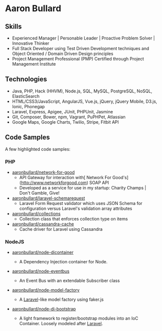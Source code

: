 # Aaron Bullard

## Skills
- Experienced Manager | Personable Leader | Proactive Problem Solver | Innovative Thinker
- Full Stack Developer using Test Driven Development techniques and Object Oriented / Domain Driven Design principles
- Project Management Professional (PMP) Certified through Project Management Institute

## Technologies
- Java, PHP, Hack (HHVM), Node.js, SQL, MySQL, PostgreSQL, NoSQL, ElasticSearch
- HTML/CSS3/JavaScript, AngularJS, Vue.js, jQuery, jQuery Mobile, D3.js, Ionic, Phonegap
- Laravel, Express, Apigee, JUnit, PHPUnit, Jasmine
- Git, Composer, Bower, npm, Vagrant, PuPHPet, Atlassian
- Google Maps, Google Charts, Twilio, Stripe, Fitbit API


## Code Samples
A few highlighted code samples:

### PHP
- [aaronbullard/network-for-good](https://github.com/aaronbullard/network-for-good)
  - API Gateway for interaction with[ Network For Good's] (http://www.networkforgood.com) SOAP API
  - Developed as a service for use in my startup: Charity Champs | Don't Gamble, Give!
- [aaronbullard/laravel-schemarequest](https://github.com/aaronbullard/laravel-schemarequest)
  - Laravel Form Request validator which uses JSON Schema for configuration versus Laravel's validation array attributes
- [aaronbullard/collections](https://github.com/aaronbullard/collections)
  - Collection class that enforces collection type on items
- [aaronbullard/cassandra-cache](https://github.com/aaronbullard/cassandra-cache)
  - Cache driver for Laravel using Cassandra

### NodeJS

- [aaronbullard/node-dicontainer](https://github.com/aaronbullard/node-dicontainer)
  - A Dependency Injection container for Node.

- [aaronbullard/node-eventbus](https://github.com/aaronbullard/node-eventbus)
  - An Event Bus with an extendable Subscriber class

- [aaronbullard/node-model-factory](https://github.com/aaronbullard/node-model-factory)
  - A [Laravel](https://laravel.com)-like model factory using faker.js

- [aaronbullard/node-di-bootstrap](https://github.com/aaronbullard/node-di-bootstrap)
    - A light framework to register/bootstrap modules into an IoC Container.  Loosely modeled after [Laravel](https://laravel.com).
